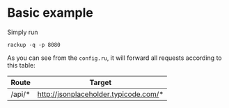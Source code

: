 # Basic example

Simply run

```
rackup -q -p 8080
```

As you can see from the `config.ru`, it will forward all requests according to this table:

| Route          | Target                                         |
|----------------|------------------------------------------------|
| /api/*         | http://jsonplaceholder.typicode.com/*          |
